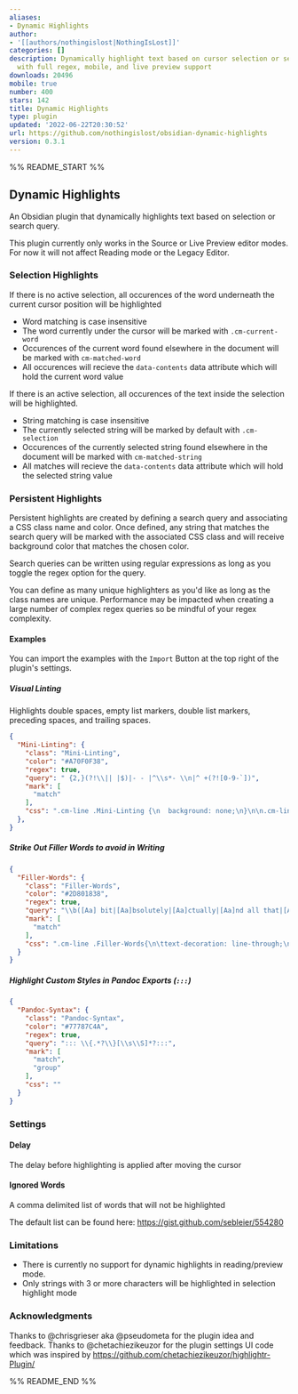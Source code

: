 ```yaml
---
aliases:
- Dynamic Highlights
author:
- '[[authors/nothingislost|NothingIsLost]]'
categories: []
description: Dynamically highlight text based on cursor selection or search query
  with full regex, mobile, and live preview support
downloads: 20496
mobile: true
number: 400
stars: 142
title: Dynamic Highlights
type: plugin
updated: '2022-06-22T20:30:52'
url: https://github.com/nothingislost/obsidian-dynamic-highlights
version: 0.3.1
---
```


%% README_START %%

## Dynamic Highlights

An Obsidian plugin that dynamically highlights text based on selection or search query.

This plugin currently only works in the Source or Live Preview editor modes. For now it will not affect Reading mode or the Legacy Editor.

### Selection Highlights

If there is no active selection, all occurences of the word underneath the current cursor position will be highlighted
- Word matching is case insensitive
- The word currently under the cursor will be marked with `.cm-current-word`
- Occurences of the current word found elsewhere in the document will be marked with `cm-matched-word`
- All occurences will recieve the `data-contents` data attribute which will hold the current word value

If there is an active selection, all occurences of the text inside the selection will be highlighted.
- String matching is case insensitive
- The currently selected string will be marked by default with `.cm-selection`
- Occurences of the currently selected string found elsewhere in the document will be marked with `cm-matched-string`
- All matches will recieve the `data-contents` data attribute which will hold the selected string value

### Persistent Highlights

Persistent highlights are created by defining a search query and associating a CSS class name and color. Once defined, any string that matches the search query will be marked with the associated CSS class and will receive background color that matches the chosen color.

Search queries can be written using regular expressions as long as you toggle the regex option for the query.

You can define as many unique highlighters as you'd like as long as the class names are unique. Performance may be impacted when creating a large number of complex regex queries so be mindful of your regex complexity.

#### Examples

You can import the examples with the `Import` Button at the top right of the plugin's settings.

##### Visual Linting
Highlights double spaces, empty list markers, double list markers, preceding spaces, and trailing spaces. 

```json
{
  "Mini-Linting": {
    "class": "Mini-Linting",
    "color": "#A70F0F38",
    "regex": true,
    "query": " {2,}(?!\\|| |$)|- - |^\\s*- \\n|^ +(?![0-9-`])",
    "mark": [
      "match"
    ],
    "css": ".cm-line .Mini-Linting {\n  background: none;\n}\n\n.cm-line:not(.cm-active) .Mini-Linting {\n  outline: 1px solid var(--text-error);\n}"
  },
}
```

##### Strike Out Filler Words to avoid in Writing
```json
{
  "Filler-Words": {
    "class": "Filler-Words",
    "color": "#2D801838",
    "regex": true,
    "query": "\\b([Aa] bit|[Aa]bsolutely|[Aa]ctually|[Aa]nd all that|[Aa]nd so forth|[Aa]nyway|[Bb]asically|[Cc]ertainly|[Cc]learly|[Cc]ompletely|[Dd]efinitely|[Ee]ffectively|[Ee]ntirely|[Ee]ssentially|[Ee]vidently|[Ee]xtremely|[Ff]airly|[Ff]rankly|[Ff]requently|[Gg]enerally|[Hh]opefully|[Kk]ind of|[Ll]argely|[Ll]iterally|[Mm]ore or less|[Mm]ostly|[Oo]ccasionally|[Oo]ften|[Oo]verall|[Pp]articularly|[Pp]erhaps|[Pp]ossibly|[Pp]ractically|[Pp]recisely|[Pp]resumably|[Pp]retty|[Pp]rimarily|[Pp]robably|[Pp]urely|[Qq]uite|[Rr]arely|[Rr]ather|[Rr]eally|[Rr]elatively|[Ss]eriously|[Ss]ignificantly|[Ss]imply|[Ss]lightly|[Ss]omehow|[Ss]ort of|[Ss]pecifically|[Ss]trongly|[Ss]upposedly|[Ss]urely|[Tt]he fact that|[Tt]otally|[Tt]ruly|[Tt]ypically|[Uu]ltimately|[Uu]sually|[Vv]ery|[Vv]irtually|[Ww]idely)\\b",
    "mark": [
      "match"
    ],
    "css": ".cm-line .Filler-Words{\n\ttext-decoration: line-through;\n\tbackground: none;\n\tcolor: var(--text-muted);\n}\n\n/* where to disable */\n.HyperMD-quote.cm-line .Filler-Words,\n.pdf-annotations .cm-line .Filler-Words {\n\ttext-decoration: none;\n\tcolor: unset;\n}"
  }
}
```

##### Highlight Custom Styles in Pandoc Exports (`:::`)

```json
{
  "Pandoc-Syntax": {
    "class": "Pandoc-Syntax",
    "color": "#77787C4A",
    "regex": true,
    "query": "::: \\{.*?\\}[\\s\\S]*?:::",
    "mark": [
      "match",
      "group"
    ],
    "css": ""
  }
}
```

### Settings

#### Delay

The delay before highlighting is applied after moving the cursor

#### Ignored Words

A comma delimited list of words that will not be highlighted

The default list can be found here: https://gist.github.com/sebleier/554280

### Limitations

- There is currently no support for dynamic highlights in reading/preview mode.
- Only strings with 3 or more characters will be highlighted in selection highlight mode

### Acknowledgments
Thanks to @chrisgrieser aka @pseudometa for the plugin idea and feedback. 
Thanks to @chetachiezikeuzor for the plugin settings UI code which was inspired by https://github.com/chetachiezikeuzor/highlightr-Plugin/


%% README_END %%
